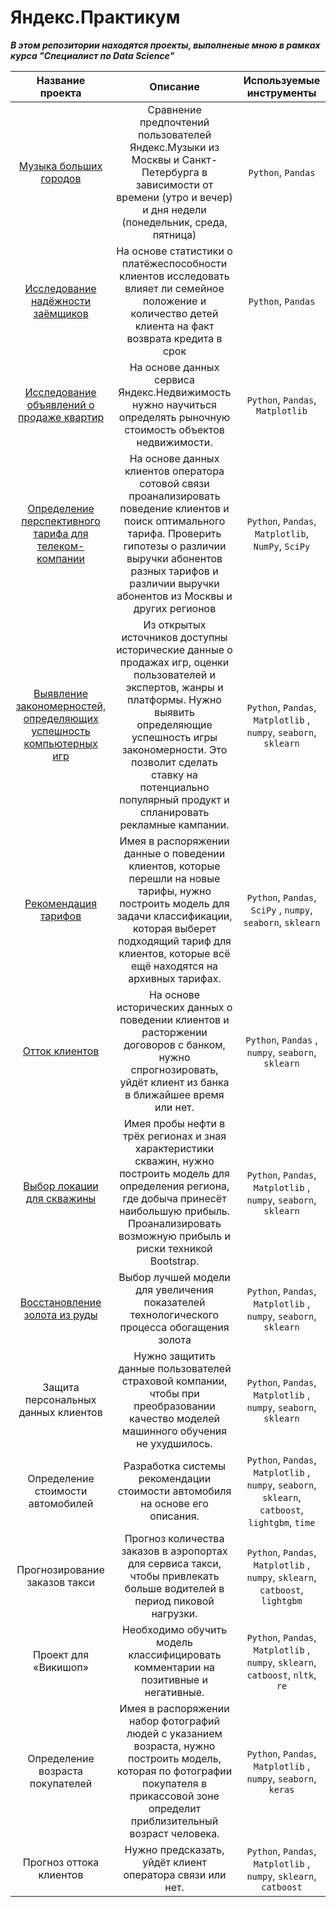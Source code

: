 # Яндекс.Практикум
***В этом репозитории находятся проекты, выполненые мною в рамках курса "Специалист по Data Science"***

| **Название проекта**   | **Описание**                                             | **Используемые инструменты**        |
| :--------------------: | :-------------------------------------:                  |:-----------------------------------:|
| [Музыка больших городов](https://github.com/chernodarov-practicum-2022/yandex-practicum-2022/tree/main/basic_python) | Сравнение предпочтений пользователей Яндекс.Музыки из Москвы и Санкт-Петербурга в зависимости от времени (утро и вечер) и дня недели (понедельник, среда, пятница)     | `Python`, `Pandas`                  |                              
| [Исследование надёжности заёмщиков](https://github.com/chernodarov-practicum-2022/yandex-practicum-2022/tree/main/data_preprocessing) | На основе статистики о платёжеспособности клиентов исследовать влияет ли семейное положение и количество детей клиента на факт возврата кредита в срок | `Python`, `Pandas`                  |
| [Исследование объявлений о продаже квартир](https://github.com/chernodarov-practicum-2022/yandex-practicum-2022/tree/main/exploratory_data_analysis) | На основе данных сервиса Яндекс.Недвижимость нужно научиться определять рыночную стоимость объектов недвижимости. | `Python`, `Pandas`, `Matplotlib` |
| [Определение перспективного тарифа для телеком-компании](https://github.com/chernodarov-practicum-2022/yandex-practicum-2022/tree/main/statistical_data_analisys) | На основе данных клиентов оператора сотовой связи проанализировать поведение клиентов и поиск оптимального тарифа. Проверить гипотезы о различии выручки абонентов разных тарифов и различии выручки абонентов из Москвы и других регионов | `Python`, `Pandas`, `Matplotlib`, `NumPy`, `SciPy` |
|[ Выявление закономерностей, определяющих успешность компьютерных игр](https://github.com/chernodarov-practicum-2022/yandex-practicum-2022/tree/main/integrated_project_1) |  Из открытых источников доступны исторические данные о продажах игр, оценки пользователей и экспертов, жанры и платформы. Нужно выявить определяющие успешность игры закономерности. Это позволит сделать ставку на потенциально популярный продукт и спланировать рекламные кампании. | `Python`, `Pandas`, `Matplotlib` , `numpy`, `seaborn`, `sklearn` |
| [Рекомендация тарифов](https://github.com/chernodarov-practicum-2022/yandex-practicum-2022/tree/main/introduction_to_machine_learning) |Имея в распоряжении данные о поведении клиентов, которые  перешли на новые тарифы, нужно построить модель для задачи классификации, которая выберет подходящий тариф для клиентов, которые всё ещё находятся на архивных тарифах. |   `Python`, `Pandas`, `SciPy` , `numpy`, `seaborn`, `sklearn` |
| [Отток клиентов](https://github.com/chernodarov-practicum-2022/yandex-practicum-2022/tree/main/supervised_learning) | На основе  исторических данных о поведении клиентов и расторжении договоров с банком, нужно спрогнозировать, уйдёт клиент из банка в ближайшее время или нет. | `Python`, `Pandas` , `numpy`, `seaborn`, `sklearn` |
| [Выбор локации для скважины](https://github.com/chernodarov-practicum-2022/yandex-practicum-2022/tree/main/machine_learning_in_bisiness) | Имея пробы нефти в трёх регионах и зная характеристики скважин, нужно построить модель для определения региона, где добыча принесёт наибольшую прибыль. Проанализировать возможную прибыль и риски техникой Bootstrap. | `Python`, `Pandas`, `Matplotlib` , `numpy`, `seaborn`, `sklearn` |
| [Восстановление золота из руды](https://github.com/chernodarov-practicum-2022/yandex-practicum-2022/tree/main/integrated_project_2) | Выбор лучшей модели для увеличения показателей технологического процесса обогащения золота |  `Python`, `Pandas`, `Matplotlib` , `numpy`, `seaborn`, `sklearn` |
| Защита персональных данных клиентов | Нужно защитить данные пользователей страховой компании, чтобы при преобразовании качество моделей машинного обучения не ухудшилось. |  `Python`, `Pandas`, `Matplotlib` , `numpy`, `seaborn`, `sklearn` |
| Определение стоимости автомобилей | Разработка системы рекомендации стоимости автомобиля на основе его описания. |  `Python`, `Pandas`, `Matplotlib` , `numpy`, `seaborn`, `sklearn`, `catboost`, `lightgbm`, `time` |
| Прогнозирование заказов такси | Прогноз количества заказов в аэропортах для сервиса такси, чтобы привлекать больше водителей в период пиковой нагрузки. | `Python`, `Pandas`, `Matplotlib` , `numpy`,  `sklearn`, `catboost`, `lightgbm` |
| Проект для «Викишоп» | Необходимо обучить модель классифицировать комментарии на позитивные и негативные. |  `Python`, `Pandas`, `Matplotlib` , `numpy`,  `sklearn`, `catboost`, `nltk`, `re` |
| Определение возраста покупателей | Имея в распоряжении набор фотографий людей с указанием возраста, нужно построить модель, которая по фотографии покупателя в прикассовой зоне определит приблизительный возраст человека. | `Python`, `Pandas`, `Matplotlib` , `numpy`, `seaborn`, `keras` |
| Прогноз оттока клиентов | Нужно предсказать, уйдёт клиент оператора связи или нет. |  `Python`, `Pandas`, `Matplotlib` , `numpy`,  `sklearn`, `catboost` |
